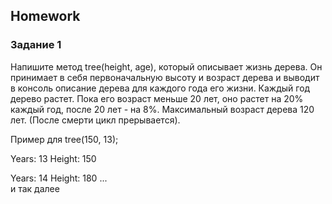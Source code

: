 ##  Homework 


### Задание 1

Напишите метод tree(height, age), который описывает жизнь дерева. 
Он принимает в себя первоначальную высоту и возраст дерева и выводит в консоль описание дерева для каждого года его жизни. 
Каждый год дерево растет. Пока его возраст меньше 20 лет, оно растет на 20% каждый год, после 20 лет - на 8%. 
Максимальный возраст дерева 120 лет. (После смерти цикл прерывается).

Пример для tree(150, 13);

Years: 13 Height: 150  

Years: 14 Height: 180 
...  
и так далее 

